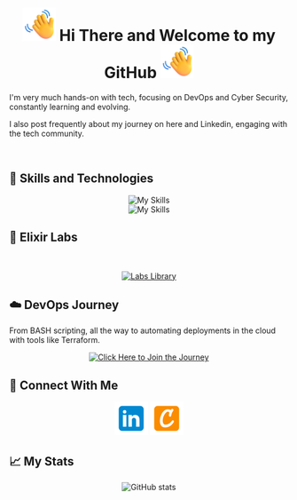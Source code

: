 
<div align="center">
  
<h1> <img src="https://raw.githubusercontent.com/JunedConnect/JunedConnect/main/images/Waving%20Hand.png" alt="Waving Hand" width="60" height="60" />  Hi There and Welcome to my GitHub <img src="https://raw.githubusercontent.com/JunedConnect/JunedConnect/main/images/Waving%20Hand.png" alt="Waving Hand" width="60" height="60" /> </h1>


</div>

<p>I'm very much hands-on with tech, focusing on DevOps and Cyber Security, constantly learning and evolving.</p>
<p>I also post frequently about my journey on here and Linkedin, engaging with the tech community.</p>

<br>

<h2>🧰 Skills and Technologies</h2>

<div align="center">

![My Skills](https://skillicons.dev/icons?i=linux,bash,vscode,git,github) \
![My Skills](https://skillicons.dev/icons?i=aws,terraform,docker,kubernetes)

<!-- This is the repo/website that I had used for the icons above : https://skillicons.dev -->

</div>

<h2>🧪 Elixir Labs </h2>

<br>

<div align="center">
  
[![Labs Library](https://img.shields.io/badge/Labs%20Library-58CC02?style=for-the-badge&logo=accenture&logoColor=white)](https://github.com/JunedConnect/Labs-Library)

</div>

<h2>☁️ DevOps Journey</h2>
<p></p>From BASH scripting, all the way to automating deployments in the cloud with tools like Terraform.</p>

<div align="center">
  
[![Click Here to Join the Journey](https://img.shields.io/badge/Click%20Here%20to%20Join%20the%20Journey-b603fc?style=for-the-badge&logo=accenture&logoColor=white)](https://github.com/JunedConnect/Devops-Journey)

</div>


<h2>🔗 Connect With Me</h2>
<div align="center">
<a href="https://www.linkedin.com/in/juned-connect/"><img src="https://raw.githubusercontent.com/JunedConnect/JunedConnect/main/images/linkedin-480.png" alt="LinkedIn Badge" width="60"/></a>
<a href="https://www.credly.com/users/juned-ahmed.cbc69ec9"><img src="https://raw.githubusercontent.com/JunedConnect/JunedConnect/main/images/credly-480.png" alt="Credly Badge" width="60"/></a>
</div>

<!-- This is the repo that I had used for the icons above : https://github.com/alexandresanlim/Badges4-README.md-Profile -->

<h2>📈 My Stats</h2>

<div align="center">
  
![GitHub stats](https://github-readme-stats.vercel.app/api?username=junedconnect)

<!--           ![Visit Counter](https://komarev.com/ghpvc/?username=junedconnect&style=flat-square)    Disabled for now    -->

</div>
